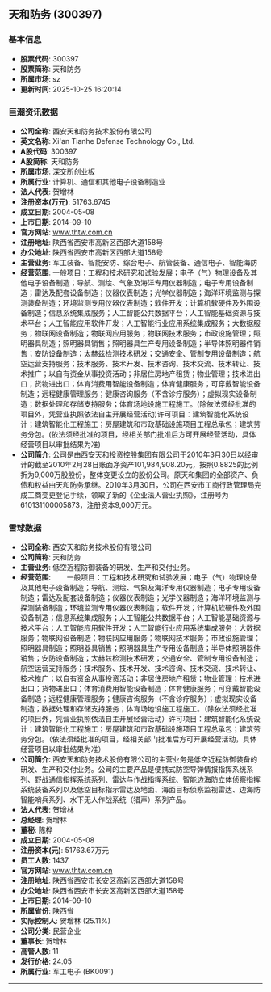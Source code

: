 ## 天和防务 (300397)

### 基本信息

- **股票代码**: 300397
- **股票简称**: 天和防务
- **所属市场**: sz
- **更新时间**: 2025-10-25 16:20:14

### 巨潮资讯数据

- **公司全称**: 西安天和防务技术股份有限公司
- **英文名称**: Xi'an Tianhe Defense Technology Co., Ltd.
- **A股代码**: 300397
- **A股简称**: 天和防务
- **所属市场**: 深交所创业板
- **所属行业**: 计算机、通信和其他电子设备制造业
- **法人代表**: 贺增林
- **注册资本(万元)**: 51763.6745
- **成立日期**: 2004-05-08
- **上市日期**: 2014-09-10
- **官方网站**: www.thtw.com.cn
- **注册地址**: 陕西省西安市高新区西部大道158号
- **办公地址**: 陕西省西安市高新区西部大道158号
- **主营业务**: 军工装备、智能安防、综合电子、航管装备、通信电子、智能海防
- **经营范围**: 一般项目：工程和技术研究和试验发展；电子（气）物理设备及其他电子设备制造；导航、测绘、气象及海洋专用仪器制造；电子专用设备制造；雷达及配套设备制造；仪器仪表制造；光学仪器制造；海洋环境监测与探测装备制造；环境监测专用仪器仪表制造；软件开发；计算机软硬件及外围设备制造；信息系统集成服务；人工智能公共数据平台；人工智能基础资源与技术平台；人工智能应用软件开发；人工智能行业应用系统集成服务；大数据服务；物联网设备制造；物联网应用服务；物联网技术服务；市政设施管理；照明器具制造；照明器具销售；照明器具生产专用设备制造；半导体照明器件销售；安防设备制造；太赫兹检测技术研发；交通安全、管制专用设备制造；航空运营支持服务；技术服务、技术开发、技术咨询、技术交流、技术转让、技术推广；以自有资金从事投资活动；非居住房地产租赁；物业管理；技术进出口；货物进出口；体育消费用智能设备制造；体育健康服务；可穿戴智能设备制造；远程健康管理服务；健康咨询服务（不含诊疗服务）；虚拟现实设备制造；数据处理和存储支持服务；体育场地设施工程施工。(除依法须经批准的项目外，凭营业执照依法自主开展经营活动)许可项目：建筑智能化系统设计；建筑智能化工程施工；房屋建筑和市政基础设施项目工程总承包；建筑劳务分包。(依法须经批准的项目，经相关部门批准后方可开展经营活动，具体经营项目以审批结果为准)
- **公司简介**: 公司是由西安天和投资控股集团有限公司于2010年3月30日以经审计的截至2010年2月28日账面净资产101,984,908.20元，按照0.8825的比例折为9,000万股股份，整体变更设立的股份公司。原天和集团的全部资产、负债和权益由天和防务承继。2010年3月30日，公司在西安市工商行政管理局完成工商变更登记手续，领取了新的《企业法人营业执照》，注册号为610131100005873，注册资本9,000万元。

### 雪球数据

- **公司全称**: 西安天和防务技术股份有限公司
- **公司简称**: 天和防务
- **主营业务**: 低空近程防御装备的研发、生产和交付业务。
- **经营范围**: 　　一般项目：工程和技术研究和试验发展；电子（气）物理设备及其他电子设备制造；导航、测绘、气象及海洋专用仪器制造；电子专用设备制造；雷达及配套设备制造；仪器仪表制造；光学仪器制造；海洋环境监测与探测装备制造；环境监测专用仪器仪表制造；软件开发；计算机软硬件及外围设备制造；信息系统集成服务；人工智能公共数据平台；人工智能基础资源与技术平台；人工智能应用软件开发；人工智能行业应用系统集成服务；大数据服务；物联网设备制造；物联网应用服务；物联网技术服务；市政设施管理；照明器具制造；照明器具销售；照明器具生产专用设备制造；半导体照明器件销售；安防设备制造；太赫兹检测技术研发；交通安全、管制专用设备制造；航空运营支持服务；技术服务、技术开发、技术咨询、技术交流、技术转让、技术推广；以自有资金从事投资活动；非居住房地产租赁；物业管理；技术进出口；货物进出口；体育消费用智能设备制造；体育健康服务；可穿戴智能设备制造；远程健康管理服务；健康咨询服务（不含诊疗服务）；虚拟现实设备制造；数据处理和存储支持服务；体育场地设施工程施工。（除依法须经批准的项目外，凭营业执照依法自主开展经营活动）许可项目：建筑智能化系统设计；建筑智能化工程施工；房屋建筑和市政基础设施项目工程总承包；建筑劳务分包。（依法须经批准的项目，经相关部门批准后方可开展经营活动，具体经营项目以审批结果为准）
- **公司简介**: 西安天和防务技术股份有限公司的主营业务是低空近程防御装备的研发、生产和交付业务。公司的主要产品是便携式防空导弹情报指挥系统系列、野战通信指挥系统系列、雷达与作战指挥系统、智能边海防立体侦察指挥系统装备系列以及低空目标指示雷达及地面、海面目标侦察监视雷达、边海防智能哨兵系列、水下无人作战系统（猎声）系列产品。
- **法人代表**: 贺增林
- **总经理**: 贺增林
- **董秘**: 陈桦
- **成立日期**: 2004-05-08
- **注册资本(元)**: 51763.67万元
- **员工人数**: 1437
- **官方网站**: www.thtw.com.cn
- **注册地址**: 陕西省西安市长安区高新区西部大道158号
- **办公地址**: 陕西省西安市长安区高新区西部大道158号
- **上市日期**: 2014-09-10
- **所属省份**: 陕西省
- **实际控制人**: 贺增林 (25.11%)
- **公司分类**: 民营企业
- **董事长**: 贺增林
- **高管人数**: 11
- **发行价格**: 24.05
- **所属行业**: 军工电子 (BK0091)

---